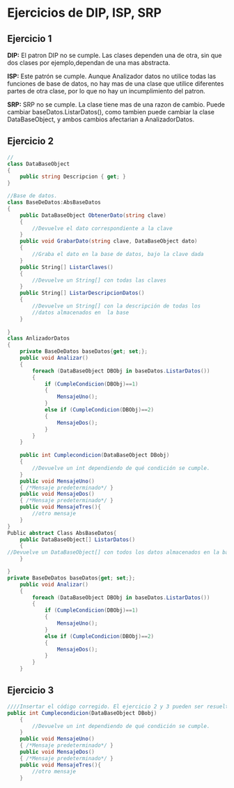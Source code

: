# Ejercicios de DIP, ISP, SRP
## Ejercicio 1 

**DIP:** 
El patron DIP no se cumple. Las clases dependen una de otra, sin que dos clases por ejemplo,dependan de una mas abstracta. 

**ISP:** Este patrón se cumple. Aunque Analizador datos no utilice todas las funciones de base de datos, no hay mas de una clase que utilice diferentes partes de otra clase, por lo que no hay un incumplimiento del patron.

**SRP:** SRP no se cumple. La clase tiene mas de una razon de cambio. Puede cambiar baseDatos.ListarDatos(), como tambien puede cambiar la clase DataBaseObject, y ambos cambios afectarian a AnalizadorDatos.


## Ejercicio 2

```cs
//
class DataBaseObject
{
    public string Descripcion { get; }
}

//Base de datos.
class BaseDeDatos:AbsBaseDatos
{
    public DataBaseObject ObtenerDato(string clave)
    {
        //Devuelve el dato correspondiente a la clave
    }
    public void GrabarDato(string clave, DataBaseObject dato)
    {
        //Graba el dato en la base de datos, bajo la clave dada
    }
    public String[] ListarClaves()
    {
        //Devuelve un String[] con todas las claves
    }
    public String[] ListarDescripcionDatos()
    {
        //Devuelve un String[] con la descripción de todas los 
        //datos almacenados en  la base
    }
    
}
class AnlizadorDatos
{
    private BaseDeDatos baseDatos{get; set;};
    public void Analizar()
    {
        foreach (DataBaseObject DBObj in baseDatos.ListarDatos())
        {
            if (CumpleCondicion(DBObj)==1)
            {
                MensajeUno();
            }
            else if (CumpleCondicion(DBObj)==2)
            {
                MensajeDos();
            }
        }
    }
    
    public int Cumplecondicion(DataBaseObject DBobj)
    {
        //Devuelve un int dependiendo de qué condición se cumple.
    }
    public void MensajeUno()
    { /*Mensaje predeterminado*/ }
    public void MensajeDos()
    { /*Mensaje predeterminado*/ }
    public void MensajeTres(){
        //otro mensaje
    }
}
Public abstract Class AbsBaseDatos{
    public DataBaseObject[] ListarDatos()
    {
//Devuelve un DataBaseObject[] con todos los datos almacenados en la base
    } 

}
private BaseDeDatos baseDatos{get; set;};
    public void Analizar()
    {
        foreach (DataBaseObject DBObj in baseDatos.ListarDatos())
        {
            if (CumpleCondicion(DBObj)==1)
            {
                MensajeUno();
            }
            else if (CumpleCondicion(DBObj)==2)
            {
                MensajeDos();
            }
        }
    }

```
## Ejercicio 3 

```cs
////Insertar el código corregido. El ejercicio 2 y 3 pueden ser resueltos de forma conjunta
public int Cumplecondicion(DataBaseObject DBobj)
    {
        //Devuelve un int dependiendo de qué condición se cumple.
    }
    public void MensajeUno()
    { /*Mensaje predeterminado*/ }
    public void MensajeDos()
    { /*Mensaje predeterminado*/ }
    public void MensajeTres(){
        //otro mensaje
    }

```